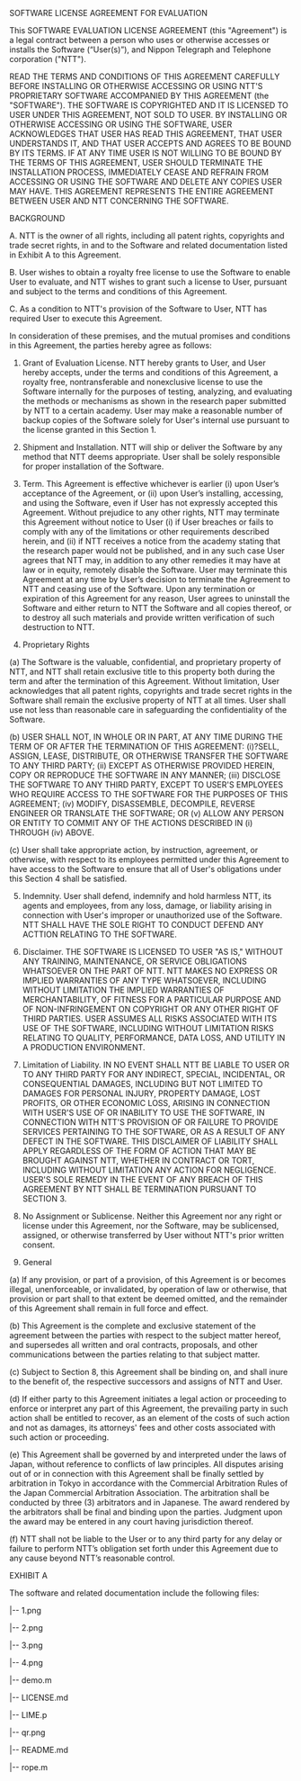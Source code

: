SOFTWARE LICENSE AGREEMENT FOR EVALUATION

This SOFTWARE EVALUATION LICENSE AGREEMENT (this "Agreement") is a legal contract between a person who uses or otherwise accesses or installs the Software (“User(s)”), and Nippon Telegraph and Telephone corporation ("NTT").

READ THE TERMS AND CONDITIONS OF THIS AGREEMENT CAREFULLY BEFORE INSTALLING OR OTHERWISE ACCESSING OR USING NTT'S PROPRIETARY SOFTWARE ACCOMPANIED BY THIS AGREEMENT (the "SOFTWARE"). THE SOFTWARE IS COPYRIGHTED AND IT IS LICENSED TO USER UNDER THIS AGREEMENT, NOT SOLD TO USER. BY INSTALLING OR OTHERWISE ACCESSING OR USING THE SOFTWARE, USER ACKNOWLEDGES THAT USER HAS READ THIS AGREEMENT, THAT USER UNDERSTANDS IT, AND THAT USER ACCEPTS AND AGREES TO BE BOUND BY ITS TERMS. IF AT ANY TIME USER IS NOT WILLING TO BE BOUND BY THE TERMS OF THIS AGREEMENT, USER SHOULD TERMINATE THE INSTALLATION PROCESS, IMMEDIATELY CEASE AND REFRAIN FROM ACCESSING OR USING THE SOFTWARE AND DELETE ANY COPIES USER MAY HAVE. THIS AGREEMENT REPRESENTS THE ENTIRE AGREEMENT BETWEEN USER AND NTT CONCERNING THE SOFTWARE.


BACKGROUND

A. NTT is the owner of all rights, including all patent rights, copyrights and trade secret rights, in and to the Software and related documentation listed in Exhibit A to this Agreement.

B. User wishes to obtain a royalty free license to use the Software to enable User to evaluate, and NTT wishes to grant such a license to User, pursuant and subject to the terms and conditions of this Agreement.

C. As a condition to NTT's provision of the Software to User, NTT has required User to execute this Agreement.

In consideration of these premises, and the mutual promises and conditions in this Agreement, the parties hereby agree as follows:

1.  Grant of Evaluation License.  NTT hereby grants to User, and User hereby accepts, under the terms and conditions of this Agreement, a royalty free, nontransferable and nonexclusive license to use the Software internally for the purposes of testing, analyzing, and evaluating the methods or mechanisms as shown in the research paper submitted by NTT to a certain academy. User may make a reasonable number of backup copies of the Software solely for User's internal use pursuant to the license granted in this Section 1.

2.  Shipment and Installation.  NTT will ship or deliver the Software by any method that NTT deems appropriate. User shall be solely responsible for proper installation of the Software.

3.  Term.  This Agreement is effective whichever is earlier (i) upon User’s acceptance of the Agreement, or (ii) upon User’s installing, accessing, and using the Software, even if User has not expressly accepted this Agreement. Without prejudice to any other rights, NTT may terminate this Agreement without notice to User (i) if User breaches or fails to comply with any of the limitations or other requirements described herein, and (ii) if NTT receives a notice from the academy stating that the research paper would not be published, and in any such case User agrees that NTT may, in addition to any other remedies it may have at law or in equity, remotely disable the Software. User may terminate this Agreement at any time by User’s decision to terminate the Agreement to NTT and ceasing use of the Software. Upon any termination or expiration of this Agreement for any reason, User agrees to uninstall the Software and either return to NTT the Software and all copies thereof, or to destroy all such materials and provide written verification of such destruction to NTT.

4.  Proprietary Rights

(a)  The Software is the valuable, confidential, and proprietary property of NTT, and NTT shall retain exclusive title to this property both during the term and after the termination of this Agreement.  Without limitation, User acknowledges that all patent rights, copyrights and trade secret rights in the Software shall remain the exclusive property of NTT at all times. User shall use not less than reasonable care in safeguarding the confidentiality of the Software.

(b)  USER SHALL NOT, IN WHOLE OR IN PART, AT ANY TIME DURING THE TERM OF OR AFTER THE TERMINATION OF THIS AGREEMENT: (i)?SELL, ASSIGN, LEASE, DISTRIBUTE, OR OTHERWISE TRANSFER THE SOFTWARE TO ANY THIRD PARTY; (ii) EXCEPT AS OTHERWISE PROVIDED HEREIN, COPY OR REPRODUCE THE SOFTWARE IN ANY MANNER; (iii) DISCLOSE THE SOFTWARE TO ANY THIRD PARTY, EXCEPT TO USER'S EMPLOYEES WHO REQUIRE ACCESS TO THE SOFTWARE FOR THE PURPOSES OF THIS AGREEMENT; (iv) MODIFY, DISASSEMBLE, DECOMPILE, REVERSE ENGINEER OR TRANSLATE THE SOFTWARE; OR (v) ALLOW ANY PERSON OR ENTITY TO COMMIT ANY OF THE ACTIONS DESCRIBED IN (i) THROUGH (iv) ABOVE.

(c)  User shall take appropriate action, by instruction, agreement, or otherwise, with respect to its employees permitted under this Agreement to have access to the Software to ensure that all of User's obligations under this Section 4 shall be satisfied.  

5.  Indemnity.  User shall defend, indemnify and hold harmless NTT, its agents and employees, from any loss, damage, or liability arising in connection with User's improper or unauthorized use of the Software. NTT SHALL HAVE THE SOLE RIGHT TO CONDUCT DEFEND ANY ACTTION RELATING TO THE SOFTWARE.

6.  Disclaimer.  THE SOFTWARE IS LICENSED TO USER "AS IS," WITHOUT ANY TRAINING, MAINTENANCE, OR SERVICE OBLIGATIONS WHATSOEVER ON THE PART OF NTT. NTT MAKES NO EXPRESS OR IMPLIED WARRANTIES OF ANY TYPE WHATSOEVER, INCLUDING WITHOUT LIMITATION THE IMPLIED WARRANTIES OF MERCHANTABILITY, OF FITNESS FOR A PARTICULAR PURPOSE AND OF NON-INFRINGEMENT ON COPYRIGHT OR ANY OTHER RIGHT OF THIRD PARTIES.  USER ASSUMES ALL RISKS ASSOCIATED WITH ITS USE OF THE SOFTWARE, INCLUDING WITHOUT LIMITATION RISKS RELATING TO QUALITY, PERFORMANCE, DATA LOSS, AND UTILITY IN A PRODUCTION ENVIRONMENT.

7.  Limitation of Liability.  IN NO EVENT SHALL NTT BE LIABLE TO USER OR TO ANY THIRD PARTY FOR ANY INDIRECT, SPECIAL, INCIDENTAL, OR CONSEQUENTIAL DAMAGES, INCLUDING BUT NOT LIMITED TO DAMAGES FOR PERSONAL INJURY, PROPERTY DAMAGE, LOST PROFITS, OR OTHER ECONOMIC LOSS, ARISING IN CONNECTION WITH USER'S USE OF OR INABILITY TO USE THE SOFTWARE, IN CONNECTION WITH NTT'S PROVISION OF OR FAILURE TO PROVIDE SERVICES PERTAINING TO THE SOFTWARE, OR AS A RESULT OF ANY DEFECT IN THE SOFTWARE.  THIS DISCLAIMER OF LIABILITY SHALL APPLY REGARDLESS OF THE FORM OF ACTION THAT MAY BE BROUGHT AGAINST NTT, WHETHER IN CONTRACT OR TORT, INCLUDING WITHOUT LIMITATION ANY ACTION FOR NEGLIGENCE.  USER'S SOLE REMEDY IN THE EVENT OF ANY BREACH OF THIS AGREEMENT BY NTT SHALL BE TERMINATION PURSUANT TO SECTION 3.

8.  No Assignment or Sublicense.  Neither this Agreement nor any right or license under this Agreement, nor the Software, may be sublicensed, assigned, or otherwise transferred by User without NTT's prior written consent.

9.  General

(a)  If any provision, or part of a provision, of this Agreement is or becomes illegal, unenforceable, or invalidated, by operation of law or otherwise, that provision or part shall to that extent be deemed omitted, and the remainder of this Agreement shall remain in full force and effect.

(b)  This Agreement is the complete and exclusive statement of the agreement between the parties with respect to the subject matter hereof, and supersedes all written and oral contracts, proposals, and other communications between the parties relating to that subject matter.  

(c)  Subject to Section 8, this Agreement shall be binding on, and shall inure to the benefit of, the respective successors and assigns of NTT and User.  

(d)  If either party to this Agreement initiates a legal action or proceeding to enforce or interpret any part of this Agreement, the prevailing party in such action shall be entitled to recover, as an element of the costs of such action and not as damages, its attorneys' fees and other costs associated with such action or proceeding.

(e)  This Agreement shall be governed by and interpreted under the laws of Japan, without reference to conflicts of law principles. All disputes arising out of or in connection with this Agreement shall be finally settled by arbitration in Tokyo in accordance with the Commercial Arbitration Rules of the Japan Commercial Arbitration Association.  The arbitration shall be conducted by three (3) arbitrators and in Japanese. The award rendered by the arbitrators shall be final and binding upon the parties. Judgment upon the award may be entered in any court having jurisdiction thereof.

(f)  NTT shall not be liable to the User or to any third party for any delay or failure to perform NTT’s obligation set forth under this Agreement due to any cause beyond NTT’s reasonable control.


EXHIBIT A

The software and related documentation include the following files:

|-- 1.png

|-- 2.png

|-- 3.png

|-- 4.png

|-- demo.m

|-- LICENSE.md

|-- LIME.p

|-- qr.png

|-- README.md

|-- rope.m
